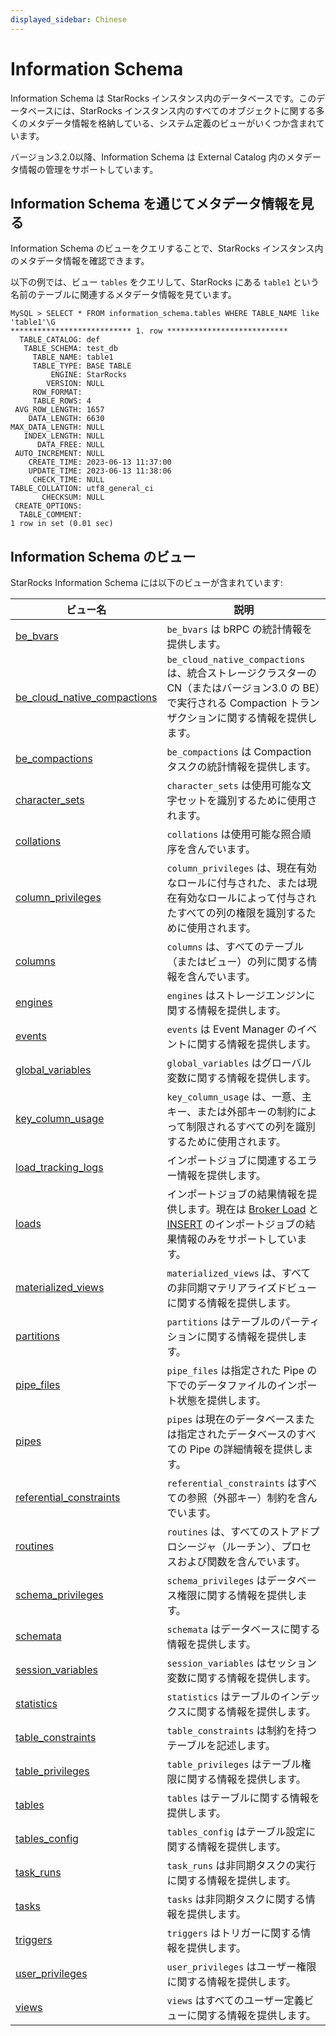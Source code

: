 ```yaml
---
displayed_sidebar: Chinese
---
```


# Information Schema

Information Schema は StarRocks インスタンス内のデータベースです。このデータベースには、StarRocks インスタンス内のすべてのオブジェクトに関する多くのメタデータ情報を格納している、システム定義のビューがいくつか含まれています。

バージョン3.2.0以降、Information Schema は External Catalog 内のメタデータ情報の管理をサポートしています。

## Information Schema を通じてメタデータ情報を見る

Information Schema のビューをクエリすることで、StarRocks インスタンス内のメタデータ情報を確認できます。

以下の例では、ビュー `tables` をクエリして、StarRocks にある `table1` という名前のテーブルに関連するメタデータ情報を見ています。

```Plain
MySQL > SELECT * FROM information_schema.tables WHERE TABLE_NAME like 'table1'\G
*************************** 1. row ***************************
  TABLE_CATALOG: def
   TABLE_SCHEMA: test_db
     TABLE_NAME: table1
     TABLE_TYPE: BASE TABLE
         ENGINE: StarRocks
        VERSION: NULL
     ROW_FORMAT: 
     TABLE_ROWS: 4
 AVG_ROW_LENGTH: 1657
    DATA_LENGTH: 6630
MAX_DATA_LENGTH: NULL
   INDEX_LENGTH: NULL
      DATA_FREE: NULL
 AUTO_INCREMENT: NULL
    CREATE_TIME: 2023-06-13 11:37:00
    UPDATE_TIME: 2023-06-13 11:38:06
     CHECK_TIME: NULL
TABLE_COLLATION: utf8_general_ci
       CHECKSUM: NULL
 CREATE_OPTIONS: 
  TABLE_COMMENT: 
1 row in set (0.01 sec)
```

## Information Schema のビュー

StarRocks Information Schema には以下のビューが含まれています:

| **ビュー名**                                                  | **説明**                                                     |
| ----------------------------------------------------------- | ------------------------------------------------------------ |
| [be_bvars](../information_schema/be_bvars.md)                                       | `be_bvars` は bRPC の統計情報を提供します。                        |
| [be_cloud_native_compactions](../information_schema/be_cloud_native_compactions.md) | `be_cloud_native_compactions` は、統合ストレージクラスターの CN（またはバージョン3.0 の BE）で実行される Compaction トランザクションに関する情報を提供します。 |
| [be_compactions](../information_schema/be_compactions.md)                           | `be_compactions` は Compaction タスクの統計情報を提供します。        |
| [character_sets](../information_schema/character_sets.md)                           | `character_sets` は使用可能な文字セットを識別するために使用されます。                      |
| [collations](../information_schema/collations.md)                                   | `collations` は使用可能な照合順序を含んでいます。                            |
| [column_privileges](../information_schema/column_privileges.md)                     | `column_privileges` は、現在有効なロールに付与された、または現在有効なロールによって付与されたすべての列の権限を識別するために使用されます。 |
| [columns](../information_schema/columns.md)                                         | `columns` は、すべてのテーブル（またはビュー）の列に関する情報を含んでいます。               |
| [engines](../information_schema/engines.md)                                         | `engines` はストレージエンジンに関する情報を提供します。                           |
| [events](../information_schema/events.md)                                           | `events` は Event Manager のイベントに関する情報を提供します。                 |
| [global_variables](../information_schema/global_variables.md)                       | `global_variables` はグローバル変数に関する情報を提供します。                  |
| [key_column_usage](../information_schema/key_column_usage.md)                       | `key_column_usage` は、一意、主キー、または外部キーの制約によって制限されるすべての列を識別するために使用されます。 |
| [load_tracking_logs](../information_schema/load_tracking_logs.md)                   | インポートジョブに関連するエラー情報を提供します。                                 |
| [loads](../information_schema/loads.md)                                             | インポートジョブの結果情報を提供します。現在は [Broker Load](../../sql-reference/sql-statements/data-manipulation/BROKER_LOAD.md) と [INSERT](../../sql-reference/sql-statements/data-manipulation/INSERT.md) のインポートジョブの結果情報のみをサポートしています。 |
| [materialized_views](../information_schema/materialized_views.md)                   | `materialized_views` は、すべての非同期マテリアライズドビューに関する情報を提供します。        |
| [partitions](../information_schema/partitions.md)                                   | `partitions` はテーブルのパーティションに関する情報を提供します。                          |
| [pipe_files](../information_schema/pipe_files.md)                                   | `pipe_files` は指定された Pipe の下でのデータファイルのインポート状態を提供します。            |
| [pipes](../information_schema/pipes.md)                                             | `pipes` は現在のデータベースまたは指定されたデータベースのすべての Pipe の詳細情報を提供します。   |
| [referential_constraints](../information_schema/referential_constraints.md)         | `referential_constraints` はすべての参照（外部キー）制約を含んでいます。         |
| [routines](../information_schema/routines.md)                                       | `routines` は、すべてのストアドプロシージャ（ルーチン）、プロセスおよび関数を含んでいます。   |
| [schema_privileges](../information_schema/schema_privileges.md)                     | `schema_privileges` はデータベース権限に関する情報を提供します。               |
| [schemata](../information_schema/schemata.md)                                       | `schemata` はデータベースに関する情報を提供します。                            |
| [session_variables](../information_schema/session_variables.md)                     | `session_variables` はセッション変数に関する情報を提供します。            |
| [statistics](../information_schema/statistics.md)                                   | `statistics` はテーブルのインデックスに関する情報を提供します。                          |
| [table_constraints](../information_schema/table_constraints.md)                     | `table_constraints` は制約を持つテーブルを記述します。                       |
| [table_privileges](../information_schema/table_privileges.md)                       | `table_privileges` はテーブル権限に関する情報を提供します。                    |
| [tables](../information_schema/tables.md)                                           | `tables` はテーブルに関する情報を提供します。                                  |
| [tables_config](../information_schema/tables_config.md)                             | `tables_config` はテーブル設定に関する情報を提供します。                       |
| [task_runs](../information_schema/task_runs.md)                                     | `task_runs` は非同期タスクの実行に関する情報を提供します。                     |
| [tasks](../information_schema/tasks.md)                                             | `tasks` は非同期タスクに関する情報を提供します。                             |
| [triggers](../information_schema/triggers.md)                                       | `triggers` はトリガーに関する情報を提供します。                            |
| [user_privileges](../information_schema/user_privileges.md)                         | `user_privileges` はユーザー権限に関する情報を提供します。                   |
| [views](../information_schema/views.md)                                             | `views` はすべてのユーザー定義ビューに関する情報を提供します。                     |
